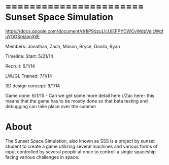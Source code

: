 =======================
Sunset Space Simulation
=======================
https://docs.google.com/document/d/1iP9qzuLIcUlEFPYDWCvWdpVaIcWgfuYOOSpjzpnXjlE


Members: 
Jonathan, Zach, Mason, Bryce, Danila, Ryan

Timeline:
Start: 5/21/14

Recruit: 6/1/14

LWJGL Trained: 7/1/14

3D design concept: 9/1/14

Game done: 6/1/15 - Can we get some more detail here
                  //Zac here- this means that the game has to be mostly done so that beta testing and debugging can take                                  place over the summer

About
=====
The Sunset Space Simulation, also known as SSS is a project by sunset student to create a game utilizing several machines and various forms of input controlled by several people at once to controll a single spaceship facing various challenges in space.

